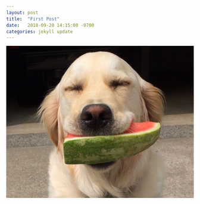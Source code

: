 ```yaml
---
layout: post
title:  "First Post"
date:   2018-09-20 14:15:00 -0700
categories: jekyll update
---
```



![alternate](/assets/img/image.jpg)
